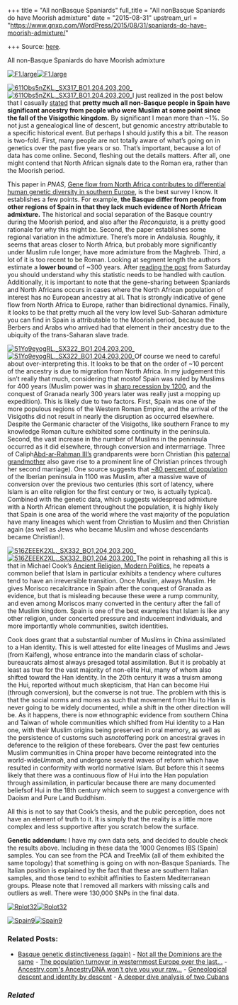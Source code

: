 +++
title = "All nonBasque Spaniards"
full_title = "All nonBasque Spaniards do have Moorish admixture"
date = "2015-08-31"
upstream_url = "https://www.gnxp.com/WordPress/2015/08/31/spaniards-do-have-moorish-admixture/"

+++
Source: [here](https://www.gnxp.com/WordPress/2015/08/31/spaniards-do-have-moorish-admixture/).

All non-Basque Spaniards do have Moorish admixture

[![F1.large](https://i0.wp.com/www.unz.com/wp-content/uploads/2015/08/F1.large_.jpg?resize=640%2C250)![F1.large](https://i0.wp.com/www.unz.com/wp-content/uploads/2015/08/F1.large_.jpg?resize=640%2C250)](http://www.pnas.org/content/110/29/11791.full)

[![611Obs5nZKL.\_SX317_BO1,204,203,200\_](https://i0.wp.com/www.unz.com/wp-content/uploads/2015/08/611Obs5nZKL._SX317_BO1204203200_-191x300.jpg?resize=191%2C300)![611Obs5nZKL.\_SX317_BO1,204,203,200\_](https://i0.wp.com/www.unz.com/wp-content/uploads/2015/08/611Obs5nZKL._SX317_BO1204203200_-191x300.jpg?resize=191%2C300)](https://www.amazon.com/exec/obidos/ASIN/0582495156/geneexpressio-20)I just realized in the post below that I casually [stated](http://www.unz.com/gnxp/open-thread-8302015/) that **pretty much all non-Basque people in Spain have significant ancestry from people who were Muslim at some point since the fall of the Visigothic kingdom.** By significant I mean more than \~1%. So not just a genealogical line of descent, but genomic ancestry attributable to a specific historical event. But perhaps I should justify this a bit. The reason is two-fold. First, many people are not totally aware of what’s going on in genetics over the past five years or so. That’s important, because a lot of data has come online. Second, fleshing out the details matters. After all, one might contend that North African signals date to the Roman era, rather than the Moorish period.

This paper in *PNAS*, [Gene flow from North Africa contributes to differential human genetic diversity in southern Europe](http://www.pnas.org/content/110/29/11791.full), is the best survey I know. It establishes a few points. For example, **the Basque differ from people from other regions of Spain in that they lack much evidence of North African admixture.** The historical and social separation of the Basque country during the Moorish period, and also after the *Reconquista*, is a pretty good rationale for why this might be. Second, the paper establishes some regional variation in the admixture. There’s more in Andalusia. Roughly, it seems that areas closer to North Africa, but probably more significantly under Muslim rule longer, have more admixture from the Maghreb. Third, a lot of it is too recent to be Roman. Looking at segment length the authors estimate a **lower bound** of \~300 years. After [reading the post](http://www.unz.com/gnxp/admixture-beyond-the-single-pulse/) from Saturday you should understand why this statistic needs to be handled with caution. Additionally, it is important to note that the gene-sharing between Spaniards and North Africans occurs in cases where the North African population of interest has no European ancestry at all. That is strongly indicative of gene flow from North Africa to Europe, rather than bidirectional dynamics. Finally, it looks to be that pretty much all the very low level Sub-Saharan admixture you can find in Spain is attributable to the Moorish period, because the Berbers and Arabs who arrived had that element in their ancestry due to the ubiquity of the trans-Saharan slave trade.

[![51Yo9eyogRL.\_SX322_BO1,204,203,200\_](https://i0.wp.com/www.unz.com/wp-content/uploads/2015/08/51Yo9eyogRL._SX322_BO1204203200_-194x300.jpg?resize=194%2C300)![51Yo9eyogRL.\_SX322_BO1,204,203,200\_](https://i0.wp.com/www.unz.com/wp-content/uploads/2015/08/51Yo9eyogRL._SX322_BO1204203200_-194x300.jpg?resize=194%2C300)](https://www.amazon.com/exec/obidos/ASIN/B00DOW6M0S/geneexpressio-20)Of course we need to careful about over-interpreting this. It looks to be that on the order of \~10 percent of the ancestry is due to migration from North Africa. In my judgement this isn’t really that much, considering that mostof Spain was ruled by Muslims for 400 years (Muslim power was in [sharp recession by 1200](https://en.wikipedia.org/wiki/Timeline_of_the_Muslim_presence_in_the_Iberian_Peninsula#Decline_and_submission_to_Christian_rule_.281130.E2.80.931481.29), and the conquest of Granada nearly 300 years later was really just a mopping up expedition). This is likely due to two factors. First, Spain was one of the more populous regions of the Western Roman Empire, and the arrival of the Visigoths did not result in nearly the disruption as occurred elsewhere. Despite the Germanic character of the Visigoths, like southern France to my knowledge Roman culture exhibited some continuity in the peninsula. Second, the vast increase in the number of Muslims in the peninsula occurred as it did elsewhere, through conversion and intermarriage. Three of Caliph[Abd-ar-Rahman III’s](https://en.wikipedia.org/wiki/Abd-ar-Rahman_III#Life) grandparents were born Christian (his [paternal grandmother](https://en.wikipedia.org/wiki/Onneca_Fort%C3%BAnez) also gave rise to a prominent line of Christian princes through her second marriage). One source suggests that [\~80 percent of population](https://en.wikipedia.org/wiki/Al-Andalus#CITEREFGlick1999) of the Iberian peninsula in 1100 was Muslim, after a massive wave of conversion over the previous two centuries (this sort of latency, where Islam is an elite religion for the first century or two, is actually typical). Combined with the genetic data, which suggests widespread admixture with a North African element throughout the population, it is highly likely that Spain is one area of the world where the vast majority of the population have many lineages which went from Christian to Muslim and then Christian again (as well as Jews who became Muslim and whose descendants became Christian!).

[![516ZEEEK2XL.\_SX332_BO1,204,203,200\_](https://i0.wp.com/www.unz.com/wp-content/uploads/2015/08/516ZEEEK2XL._SX332_BO1204203200_-200x300.jpg?resize=200%2C300)![516ZEEEK2XL.\_SX332_BO1,204,203,200\_](https://i0.wp.com/www.unz.com/wp-content/uploads/2015/08/516ZEEEK2XL._SX332_BO1204203200_-200x300.jpg?resize=200%2C300)](https://www.amazon.com/exec/obidos/ASIN/0674017749/geneexpressio-20)The point in rehashing all this is that in Michael Cook’s [Ancient Religion, Modern Politics](https://www.amazon.com/exec/obidos/ASIN/B00GVHXJTK/geneexpressio-20), he repeats a common belief that Islam in particular exhibits a tendency where cultures tend to have an irreversible transition. Once Muslim, always Muslim. He gives Morisco recalcitrance in Spain after the conquest of Granada as evidence, but that is misleading because these were a rump community, and even among Moriscos many converted in the century after the fall of the Muslim kingdom. Spain is one of the best examples that Islam is like any other religion, under concerted pressure and inducement individuals, and more importantly whole communities, switch identities.

Cook does grant that a substantial number of Muslims in China assimilated to a Han identity. This is well attested for elite lineages of Muslims and Jews (from Kaifeng), whose entrance into the mandarin class of scholar-bureaucrats almost always presaged total assimilation. But it is probably at least as true for the vast majority of non-elite Hui, many of whom also shifted toward the Han identity. In the 20th century it was a truism among the Hui, reported without much skepticism, that Han can become Hui (through conversion), but the converse is not true. The problem with this is that the social norms and mores as such that movement from Hui to Han is never going to be widely documented, while a shift in the other direction will be. As it happens, there is now ethnographic evidence from southern China and Taiwan of whole communities which shifted from Hui identity to a Han one, with their Muslim origins being preserved in oral memory, as well as the persistence of customs such as*not*offering pork on ancestral graves in deference to the religion of these forebears. Over the past few centuries Muslim communities in China proper have become reintegrated into the world-wide*Ummah*, and undergone several waves of reform which have resulted in conformity with world normative Islam. But before this it seems likely that there was a continuous flow of Hui into the Han population through assimilation, in particular because there are many documented beliefsof Hui in the 18th century which seem to suggest a convergence with Daoism and Pure Land Buddhism.

All this is not to say that Cook’s thesis, and the public perception, does not have an element of truth to it. It is simply that the reality is a little more complex and less supportive after you scratch below the surface.

**Genetic addendum:** I have my own data sets, and decided to double check the results above. Including in these data the 1000 Genomes IBS (Spain) samples. You can see from the PCA and TreeMix (all of them exhibited the same topology) that something is going on with non-Basque Spaniards. The Italian position is explained by the fact that these are southern Italian samples, and those tend to exhibit affinities to Eastern Mediterranean groups. Please note that I removed all markers with missing calls and outliers as well. There were 130,000 SNPs in the final data.

[![Rplot32](https://i0.wp.com/www.unz.com/wp-content/uploads/2015/08/Rplot32.png?resize=640%2C375)![Rplot32](https://i0.wp.com/www.unz.com/wp-content/uploads/2015/08/Rplot32.png?resize=640%2C375)](https://i0.wp.com/www.unz.com/wp-content/uploads/2015/08/Rplot32.png)

[![Spain9](https://i0.wp.com/www.unz.com/wp-content/uploads/2015/08/Spain9.jpg?resize=640%2C492)![Spain9](https://i0.wp.com/www.unz.com/wp-content/uploads/2015/08/Spain9.jpg?resize=640%2C492)](https://i0.wp.com/www.unz.com/wp-content/uploads/2015/08/Spain9.jpg)

### Related Posts:

- [Basque genetic distinctiveness
  (again)](https://www.gnxp.com/WordPress/2011/12/28/basque/) - [Not all the Dominions are the
  same](https://www.gnxp.com/WordPress/2014/08/19/not-all-the-dominions-are-the-same/) - [The population turnover in westernmost Europe over the
  last…](https://www.gnxp.com/WordPress/2019/03/20/the-population-turnover-in-westernmost-europe-over-the-last-8000-years/) - [Ancestry.com's AncestryDNA won't give you your
  raw…](https://www.gnxp.com/WordPress/2012/09/16/ancestry-coms-ancestrydna-wont-give-you-your-raw-data/) - [Geneological descent and identity by
  descent](https://www.gnxp.com/WordPress/2014/08/20/geneological-descent-and-identity-by-descent/) - [A deeper dive analysis of two
  Cubans](https://www.gnxp.com/WordPress/2012/04/22/a-deeper-dive-analysis-of-two-cubans/)

### *Related*

[](https://www.addtoany.com/add_to/facebook?linkurl=https%3A%2F%2Fwww.gnxp.com%2FWordPress%2F2015%2F08%2F31%2Fspaniards-do-have-moorish-admixture%2F&linkname=All%20non-Basque%20Spaniards%20do%20have%20Moorish%20admixture "Facebook")[](https://www.addtoany.com/add_to/twitter?linkurl=https%3A%2F%2Fwww.gnxp.com%2FWordPress%2F2015%2F08%2F31%2Fspaniards-do-have-moorish-admixture%2F&linkname=All%20non-Basque%20Spaniards%20do%20have%20Moorish%20admixture "Twitter")[](https://www.addtoany.com/add_to/email?linkurl=https%3A%2F%2Fwww.gnxp.com%2FWordPress%2F2015%2F08%2F31%2Fspaniards-do-have-moorish-admixture%2F&linkname=All%20non-Basque%20Spaniards%20do%20have%20Moorish%20admixture "Email")[](https://www.addtoany.com/share)
